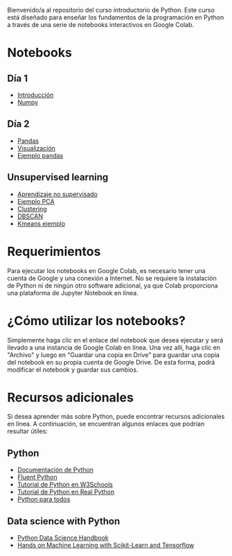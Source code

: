 Bienvenido/a al repositorio del curso introductorio de Python. Este curso está diseñado para enseñar los fundamentos de la programación en Python a través de una serie de notebooks interactivos en Google Colab.

# Notebooks

## Día 1
* [Introducción](Clase_I_Python.ipynb)
* [Numpy](Numpy.ipynb)

## Día 2
* [Pandas](Pandas.ipynb)
* [Visualización](Visualizacion.ipynb)
* [Ejemplo pandas](Pandas_snippets.ipynb)

## Unsupervised learning
* [Aprendizaje no supervisado](Aprendizaje_no_supervisado__PCA.ipynb)
* [Ejemplo PCA](wine.ipynb)
* [Clustering](Clustering.ipynb)
* [DBSCAN](DBSCAN.ipynb)
* [Kmeans ejemplo](kmeans_example.ipynb)


# Requerimientos
Para ejecutar los notebooks en Google Colab, es necesario tener una cuenta de Google y una conexión a Internet. No se requiere la instalación de Python ni de ningún otro software adicional, ya que Colab proporciona una plataforma de Jupyter Notebook en línea.

# ¿Cómo utilizar los notebooks?
Simplemente haga clic en el enlace del notebook que desea ejecutar y será llevado a una instancia de Google Colab en línea. Una vez allí, haga clic en "Archivo" y luego en "Guardar una copia en Drive" para guardar una copia del notebook en su propia cuenta de Google Drive. De esta forma, podrá modificar el notebook y guardar sus cambios.

# Recursos adicionales
Si desea aprender más sobre Python, puede encontrar recursos adicionales en línea. A continuación, se encuentran algunos enlaces que podrían resultar útiles:

## Python
* [Documentación de Python](https://docs.python.org/es/3/)
* [Fluent Python](https://github.com/fluentpython/example-code-2e)
* [Tutorial de Python en W3Schools](https://www.w3schools.com/python/)
* [Tutorial de Python en Real Python](https://realpython.com/tutorials/basics/)
* [Python para todos](https://www.py4e.com/)

## Data science with Python
* [Python Data Science Handbook](https://github.com/jakevdp/PythonDataScienceHandbook)
* [Hands on Machine Learning with Scikit-Learn and Tensorflow](https://github.com/ageron/handson-ml3)
